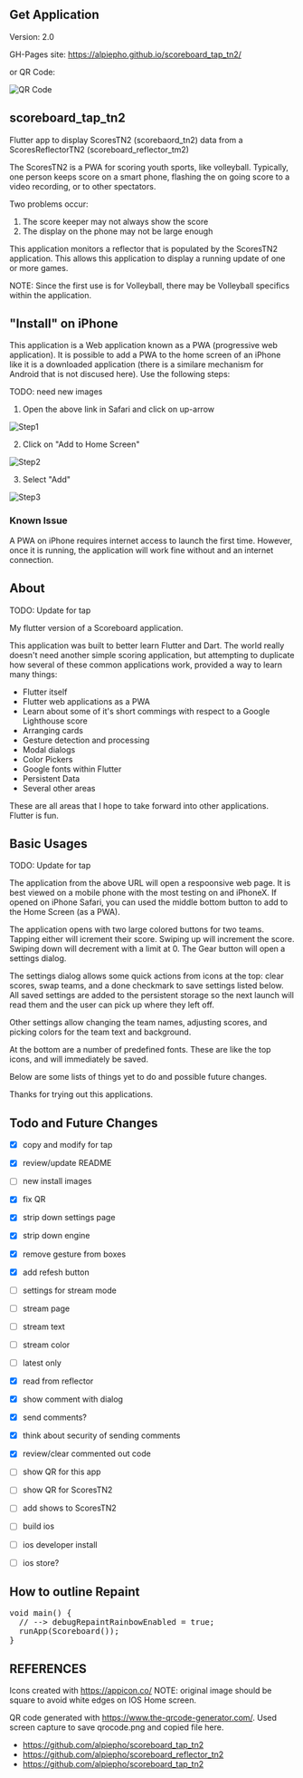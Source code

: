 ## Get Application
Version: 2.0

GH-Pages site: https://alpiepho.github.io/scoreboard_tap_tn2/

or QR Code:

![QR Code](./assets/qr-code-tap.png)

## scoreboard_tap_tn2
Flutter app to display ScoresTN2 (scorebaord_tn2) data from a ScoresReflectorTN2 (scoreboard_reflector_tm2)

The ScoresTN2 is a PWA for scoring youth sports, like volleyball.  Typically, one person keeps score on a smart phone, flashing the on going score to a video recording, or to other spectators.

Two problems occur:
1. The score keeper may not always show the score
2. The display on the phone may not be large enough

This application monitors a reflector that is populated by the ScoresTN2 application.  This allows this application to display a running update of one or more games.

NOTE: Since the first use is for Volleyball, there may be Volleyball specifics within the application.

## "Install" on iPhone

This application is a Web application known as a PWA (progressive web application).  It is possible to add a PWA to the home screen of an iPhone
like it is a downloaded application (there is a similare mechanism for Android that is not discused here).  Use the following steps:

TODO: need new images

1. Open the above link in Safari and click on up-arrow

![Step1](./iphone_install1.png)

2. Click on "Add to Home Screen"

![Step2](./iphone_install2.png)

3. Select "Add"

![Step3](./iphone_install3.png)


### Known Issue

A PWA on iPhone requires internet access to launch the first time.  However, once it is running, the application will work fine without and an internet connection.

## About

TODO: Update for tap

My flutter version of a Scoreboard application.

This application was built to better learn Flutter and Dart.  The world really doesn't need another simple scoring application, but attempting to duplicate how several of these common applications work, provided a way to learn many things:

- Flutter itself
- Flutter web applications as a PWA
- Learn about some of it's short commings with respect to a Google Lighthouse score
- Arranging cards
- Gesture detection and processing
- Modal dialogs
- Color Pickers
- Google fonts within Flutter
- Persistent Data
- Several other areas

These are all areas that I hope to take forward into other applications.  Flutter is fun.

## Basic Usages

TODO: Update for tap

The application from the above URL will open a respoonsive web page.  It is best viewed on a mobile phone with the most testing on and iPhoneX.  If opened on iPhone Safari, you can used the middle bottom button to add to the Home Screen (as a PWA).

The application opens with two large colored buttons for two teams.  Tapping either will icrement their score.  Swiping up will increment the score.  Swiping down will decrement with a limit at 0.  The Gear button will open a settings dialog.

The settings dialog allows some quick actions from icons at the top: clear scores, swap teams, and a done checkmark to save settings listed below.  All saved settings are added to the persistent storage so the next launch will read them and the user can pick up where they left off.

Other settings allow changing the team names, adjusting scores, and picking colors for the team text and background.

At the bottom are a number of predefined fonts.  These are like the top icons, and will immediately be saved.

Below are some lists of things yet to do and possible future changes.

Thanks for trying out this applications.

## Todo and Future Changes
- [x] copy and modify for tap
- [x] review/update README
- [ ] new install images
- [x] fix QR
- [x] strip down settings page
- [x] strip down engine
- [x] remove gesture from boxes
- [x] add refesh button
- [ ] settings for stream mode
- [ ] stream page
- [ ] stream text
- [ ] stream color
- [ ] latest only
- [x] read from reflector
- [x] show comment with dialog
- [x] send comments?
- [x] think about security of sending comments
- [x] review/clear commented out code

- [ ] show QR for this app
- [ ] show QR for ScoresTN2
- [ ] add shows to ScoresTN2

- [ ] build ios
- [ ] ios developer install
- [ ] ios store?

## How to outline Repaint

<pre>
void main() {
  // --> debugRepaintRainbowEnabled = true;
  runApp(Scoreboard());
}
</pre>


## REFERENCES

Icons created with https://appicon.co/  NOTE: original image should be square to avoid white edges on IOS Home screen.

QR code generated with https://www.the-qrcode-generator.com/.  Used screen capture to save qrocode.png and copied file here.

- https://github.com/alpiepho/scoreboard_tap_tn2
- https://github.com/alpiepho/scoreboard_reflector_tn2
- https://github.com/alpiepho/scoreboard_tap_tn2

